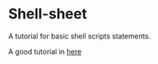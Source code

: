 # Shell-sheet
A tutorial for basic shell scripts statements.

A good tutorial in [here](https://missing.csail.mit.edu/2020/)
